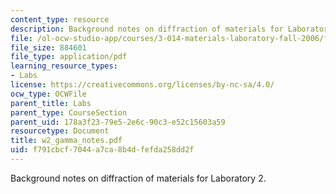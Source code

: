 ```yaml
---
content_type: resource
description: Background notes on diffraction of materials for Laboratory 2.
file: /ol-ocw-studio-app/courses/3-014-materials-laboratory-fall-2006/f791cbcf7044a7ca8b4dfefda258dd2f_w2_gamma_notes.pdf
file_size: 884601
file_type: application/pdf
learning_resource_types:
- Labs
license: https://creativecommons.org/licenses/by-nc-sa/4.0/
ocw_type: OCWFile
parent_title: Labs
parent_type: CourseSection
parent_uid: 178a3f23-79e5-2e6c-90c3-e52c15603a59
resourcetype: Document
title: w2_gamma_notes.pdf
uid: f791cbcf-7044-a7ca-8b4d-fefda258dd2f
---
```

Background notes on diffraction of materials for Laboratory 2.